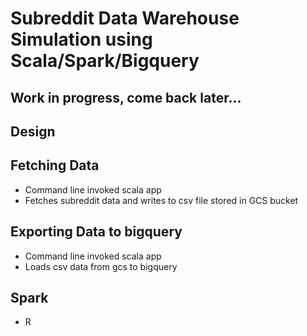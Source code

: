 # Subreddit Data Warehouse Simulation using Scala/Spark/Bigquery

## Work in progress, come back later...

## Design

## Fetching Data
- Command line invoked scala app
- Fetches subreddit data and writes to csv file stored in GCS bucket


## Exporting Data to bigquery
- Command line invoked scala app
- Loads csv data from gcs to bigquery


## Spark
- R
